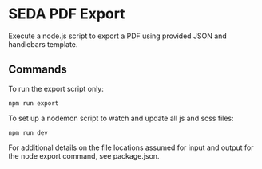 # SEDA PDF Export

Execute a node.js script to export a PDF using provided JSON and handlebars template.

## Commands

To run the export script only:

```
npm run export
```

To set up a nodemon script to watch and update all js and scss files:

```
npm run dev
```

For additional details on the file locations assumed for input and output for the node export command, see package.json.
